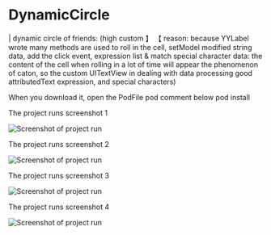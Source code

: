 # DynamicCircle
| dynamic circle of friends: (high custom 】 【 reason: because YYLabel wrote many methods are used to roll in the cell, setModel modified string data, add the click event, expression list & match special character data: the content of the cell when rolling in a lot of time will appear the phenomenon of caton, so the custom UITextView in dealing with data processing good attributedText expression, and special characters)

When you download it, open the PodFile pod comment below pod install

The project runs screenshot 1

![Screenshot of project run](https://raw.githubusercontent.com/andZhangjiong/DynamicCircle/master/AB648C0CF0733AC9E31CBE22EA9F2B96.jpg)

The project runs screenshot 2

![Screenshot of project run](https://raw.githubusercontent.com/andZhangjiong/DynamicCircle/master/D05A26F7C43280BEA236757341832EDF.png)

The project runs screenshot 3

![Screenshot of project run](https://raw.githubusercontent.com/andZhangjiong/DynamicCircle/master/1E7402830EB41B64DE4663DCCB008ACD.png)

The project runs screenshot 4

![Screenshot of project run](https://raw.githubusercontent.com/andZhangjiong/DynamicCircle/master/87F34DD8E492A9CEE37B9194D87E9097.png)


